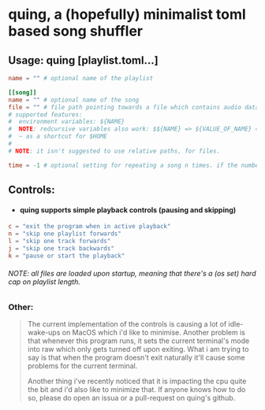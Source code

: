 # quing, a (hopefully) minimalist toml based song shuffler

## Usage: quing [playlist.toml...]
```toml
name = "" # optional name of the playlist

[[song]]
name = "" # optional name of the song
file = "" # file path pointing towards a file which contains audio data.
# supported features:
#  environment variables: ${NAME}
#  NOTE: redcursive variables also work: $${NAME} => ${VALUE_OF_NAME} => {VALUE_OF_VALUE_OF_NAME}
#  ~ as a shortcut for $HOME
#
# NOTE: it isn't suggested to use relative paths, for files.

time = -1 # optional setting for repeating a song n times. if the number is negative, it'll repeat infinitely.
```

## Controls:
- #### quing supports simple playback controls (pausing and skipping)
```toml
c = "exit the program when in active playback"
n = "skip one playlist forwards"
l = "skip one track forwards"
j = "skip one track backwards"
k = "pause or start the playback"
```

###### NOTE: all files are loaded upon startup, meaning that there's a (os set) hard cap on playlist length.

### Other:
> The current implementation of the controls is causing a lot of idle-wake-ups on MacOS which i'd like to minimise.
> Another problem is that whenever this program runs, it sets the current terminal's mode into raw which only gets turned off upon exiting.
> What i am trying to say is that when the program doesn't exit naturally it'll cause some problems for the current terminal.
>
> Another thing i've recently noticed that it is impacting the cpu quite the bit and i'd also like to minimize that.
> If anyone knows how to do so, please do open an issua or a pull-request on quing's github.
